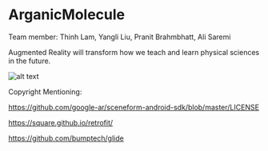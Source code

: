 # ArganicMolecule

Team member: Thinh Lam, Yangli Liu, Pranit Brahmbhatt, Ali Saremi

Augmented Reality will transform how we teach and learn physical sciences in the future. 

![alt text](https://github.com/tlam89/ArganicMolecule2/blob/main/ARMol.PNG?raw=true)

Copyright Mentioning: 

https://github.com/google-ar/sceneform-android-sdk/blob/master/LICENSE

https://square.github.io/retrofit/

https://github.com/bumptech/glide
